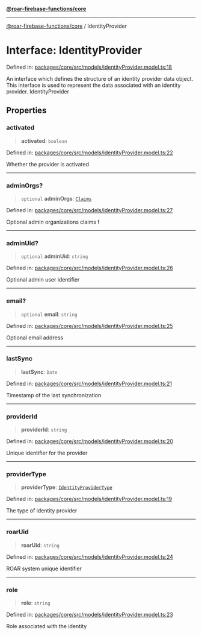 [**@roar-firebase-functions/core**](../README.md)

***

[@roar-firebase-functions/core](../README.md) / IdentityProvider

# Interface: IdentityProvider

Defined in: [packages/core/src/models/identityProvider.model.ts:18](https://github.com/yeatmanlab/roar-firebase-functions/blob/24ea7b8e0f05ba2fca7d62901c43f15726f15a89/packages/core/src/models/identityProvider.model.ts#L18)

An interface which defines the structure of an identity provider data object.
This interface is used to represent the data associated with an identity provider.
 IdentityProvider

## Properties

### activated

> **activated**: `boolean`

Defined in: [packages/core/src/models/identityProvider.model.ts:22](https://github.com/yeatmanlab/roar-firebase-functions/blob/24ea7b8e0f05ba2fca7d62901c43f15726f15a89/packages/core/src/models/identityProvider.model.ts#L22)

Whether the provider is activated

***

### adminOrgs?

> `optional` **adminOrgs**: [`Claims`](Claims.md)

Defined in: [packages/core/src/models/identityProvider.model.ts:27](https://github.com/yeatmanlab/roar-firebase-functions/blob/24ea7b8e0f05ba2fca7d62901c43f15726f15a89/packages/core/src/models/identityProvider.model.ts#L27)

Optional admin organizations claims f

***

### adminUid?

> `optional` **adminUid**: `string`

Defined in: [packages/core/src/models/identityProvider.model.ts:26](https://github.com/yeatmanlab/roar-firebase-functions/blob/24ea7b8e0f05ba2fca7d62901c43f15726f15a89/packages/core/src/models/identityProvider.model.ts#L26)

Optional admin user identifier

***

### email?

> `optional` **email**: `string`

Defined in: [packages/core/src/models/identityProvider.model.ts:25](https://github.com/yeatmanlab/roar-firebase-functions/blob/24ea7b8e0f05ba2fca7d62901c43f15726f15a89/packages/core/src/models/identityProvider.model.ts#L25)

Optional email address

***

### lastSync

> **lastSync**: `Date`

Defined in: [packages/core/src/models/identityProvider.model.ts:21](https://github.com/yeatmanlab/roar-firebase-functions/blob/24ea7b8e0f05ba2fca7d62901c43f15726f15a89/packages/core/src/models/identityProvider.model.ts#L21)

Timestamp of the last synchronization

***

### providerId

> **providerId**: `string`

Defined in: [packages/core/src/models/identityProvider.model.ts:20](https://github.com/yeatmanlab/roar-firebase-functions/blob/24ea7b8e0f05ba2fca7d62901c43f15726f15a89/packages/core/src/models/identityProvider.model.ts#L20)

Unique identifier for the provider

***

### providerType

> **providerType**: [`IdentityProviderType`](../enumerations/IdentityProviderType.md)

Defined in: [packages/core/src/models/identityProvider.model.ts:19](https://github.com/yeatmanlab/roar-firebase-functions/blob/24ea7b8e0f05ba2fca7d62901c43f15726f15a89/packages/core/src/models/identityProvider.model.ts#L19)

The type of identity provider

***

### roarUid

> **roarUid**: `string`

Defined in: [packages/core/src/models/identityProvider.model.ts:24](https://github.com/yeatmanlab/roar-firebase-functions/blob/24ea7b8e0f05ba2fca7d62901c43f15726f15a89/packages/core/src/models/identityProvider.model.ts#L24)

ROAR system unique identifier

***

### role

> **role**: `string`

Defined in: [packages/core/src/models/identityProvider.model.ts:23](https://github.com/yeatmanlab/roar-firebase-functions/blob/24ea7b8e0f05ba2fca7d62901c43f15726f15a89/packages/core/src/models/identityProvider.model.ts#L23)

Role associated with the identity
